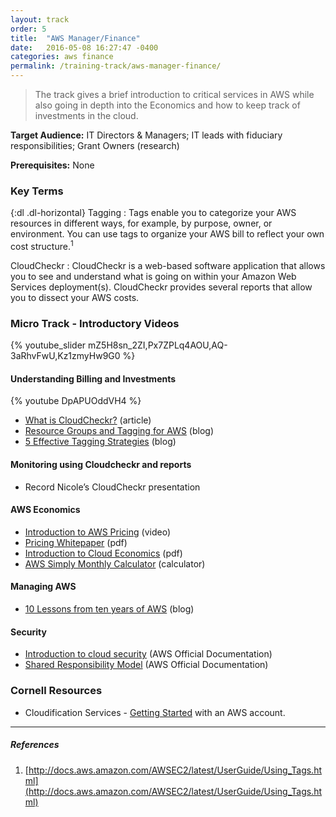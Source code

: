 ```yaml
---
layout: track
order: 5
title:  "AWS Manager/Finance"
date:   2016-05-08 16:27:47 -0400
categories: aws finance
permalink: /training-track/aws-manager-finance/
---
```


> The track gives a brief introduction to critical services in AWS
> while also going in depth into the Economics and how to keep track of investments in the cloud.

**Target Audience:** IT Directors & Managers; IT leads with fiduciary responsibilities; Grant Owners (research)

**Prerequisites:** None

### Key Terms

{:dl .dl-horizontal}
Tagging
: Tags enable you to categorize your AWS resources in different ways, for example, by purpose, owner, or environment. You can use tags to organize your AWS bill to reflect your own cost structure.<sup>1</sup>

CloudCheckr
: CloudCheckr is a web-based software application that allows you to see and understand what is going on within your Amazon Web Services deployment(s). CloudCheckr provides several reports that allow you to dissect your AWS costs.

### Micro Track - Introductory Videos
{% youtube_slider mZ5H8sn_2ZI,Px7ZPLq4AOU,AQ-3aRhvFwU,Kz1zmyHw9G0 %}

#### Understanding Billing and Investments
{% youtube DpAPUOddVH4 %}

* [What is CloudCheckr?](http://support.cloudcheckr.com/what-is-cloudcheckr/) (article)
* [Resource Groups and Tagging for AWS](https://aws.amazon.com/blogs/aws/resource-groups-and-tagging/) (blog)
* [5 Effective Tagging Strategies](https://www.botmetric.com/blog/5-effective-tagging-strategies-for-aws-cloud-cost-allocation/) (blog)

#### Monitoring using Cloudcheckr and reports
* Record Nicole’s CloudCheckr presentation

#### AWS Economics
* [Introduction to AWS Pricing](https://www.youtube.com/watch?v=op_9NfAVedY) (video)
* [Pricing Whitepaper](https://d0.awsstatic.com/whitepapers/aws_pricing_overview.pdf) (pdf)
* [Introduction to Cloud Economics](https://d0.awsstatic.com/whitepapers/introduction-to-aws-cloud-economics-final.pdf) (pdf)
* [AWS Simply Monthly Calculator](http://calculator.s3.amazonaws.com/index.html) (calculator)

#### Managing AWS
* [10 Lessons from ten years of AWS](http://www.allthingsdistributed.com/2016/03/10-lessons-from-10-years-of-aws.html) (blog)

#### Security
* [Introduction to cloud security](https://aws.amazon.com/security/introduction-to-cloud-security/) (AWS Official Documentation)
* [Shared Responsibility Model](https://aws.amazon.com/compliance/shared-responsibility-model/) (AWS Official Documentation)


### Cornell Resources

* Cloudification Services - [Getting Started](http://blogs.cornell.edu/cloudification/getting-started/) with an AWS account.


---

##### References
1. [http://docs.aws.amazon.com/AWSEC2/latest/UserGuide/Using_Tags.html](http://docs.aws.amazon.com/AWSEC2/latest/UserGuide/Using_Tags.html)
